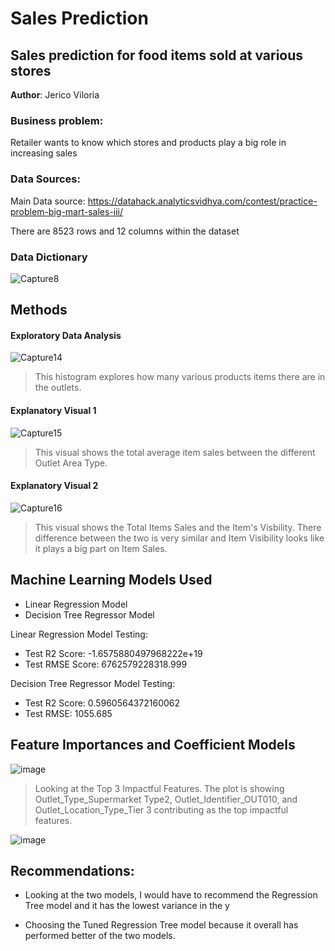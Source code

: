 # Sales Prediction 
## Sales prediction for food items sold at various stores

**Author**: Jerico Viloria 

### Business problem:

Retailer wants to know which stores and products play a big role in increasing sales

### Data Sources:
Main Data source: https://datahack.analyticsvidhya.com/contest/practice-problem-big-mart-sales-iii/

There are 8523 rows and 12 columns within the dataset 

### Data Dictionary 

![Capture8](https://user-images.githubusercontent.com/118643932/216562060-da5e61c2-d3a0-462a-92df-9d99897f9197.PNG)

## Methods
#### Exploratory Data Analysis 
![Capture14](https://user-images.githubusercontent.com/118643932/216569090-ec040f4a-1401-4131-98d9-e9a4f18d29cb.PNG)
> This histogram explores how many various products items there are in the outlets.

#### Explanatory Visual 1
![Capture15](https://user-images.githubusercontent.com/118643932/216569276-7265ee0e-d95e-4c21-b3e2-e7d057296e06.PNG)
> This visual shows the total average item sales between the different Outlet Area Type.

#### Explanatory Visual 2
![Capture16](https://user-images.githubusercontent.com/118643932/216574948-cb01463d-dc11-4f27-a16f-147b154a1e6e.PNG)
> This visual shows the Total Items Sales and the Item's Visbility. There difference between the two is very similar and Item Visibility looks like it plays a big part on Item Sales.

## Machine Learning Models Used
- Linear Regression Model
- Decision Tree Regressor Model

Linear Regression Model Testing:
- Test R2 Score: -1.6575880497968222e+19
- Test RMSE Score: 6762579228318.999

Decision Tree Regressor Model Testing:
- Test R2 Score: 0.5960564372160062
- Test RMSE: 1055.685

## Feature Importances and Coefficient Models

![image](https://user-images.githubusercontent.com/118643932/233569285-c242fd77-c1d3-462f-89ac-d13acff6c210.png)
> Looking at the Top 3 Impactful Features. The plot is showing Outlet_Type_Supermarket Type2, Outlet_Identifier_OUT010, and Outlet_Location_Type_Tier 3 contributing as the top impactful features.

![image](https://user-images.githubusercontent.com/118643932/233569744-4dc6a7f8-e96f-484f-883e-1010deaf436a.png)


## Recommendations:

- Looking at the two models, I would have to recommend the Regression Tree model and it has the lowest variance in the y 

- Choosing the Tuned Regression Tree model because it overall has performed better of the two models. 
